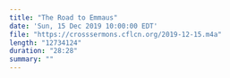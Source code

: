 ```yaml
---
title: "The Road to Emmaus"
date: 'Sun, 15 Dec 2019 10:00:00 EDT'
file: "https://crosssermons.cflcn.org/2019-12-15.m4a"
length: "12734124"
duration: "28:28"
summary: ""
---
```

